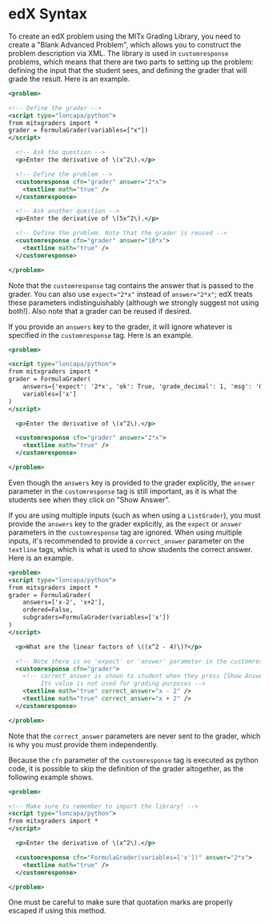 # edX Syntax

To create an edX problem using the MITx Grading Library, you need to create a "Blank Advanced Problem", which allows you to construct the problem description via XML. The library is used in `customresponse` problems, which means that there are two parts to setting up the problem: defining the input that the student sees, and defining the grader that will grade the result. Here is an example.

```XML
<problem>

<!-- Define the grader -->
<script type="loncapa/python">
from mitxgraders import *
grader = FormulaGrader(variables=["x"])
</script>

  <!-- Ask the question -->
  <p>Enter the derivative of \(x^2\).</p>

  <!-- Define the problem -->
  <customresponse cfn="grader" answer="2*x">
    <textline math="true" />
  </customresponse>

  <!-- Ask another question -->
  <p>Enter the derivative of \(5x^2\).</p>

  <!-- Define the problem. Note that the grader is reused -->
  <customresponse cfn="grader" answer="10*x">
    <textline math="true" />
  </customresponse>

</problem>
```

Note that the `customresponse` tag contains the answer that is passed to the grader. You can also use `expect="2*x"` instead of `answer="2*x"`; edX treats these parameters indistinguishably (although we strongly suggest not using both!). Also note that a grader can be reused if desired.

If you provide an `answers` key to the grader, it will ignore whatever is specified in the `customresponse` tag. Here is an example.

```XML
<problem>

<script type="loncapa/python">
from mitxgraders import *
grader = FormulaGrader(
    answers={'expect': '2*x', 'ok': True, 'grade_decimal': 1, 'msg': 'Good job!'},
    variables=['x']
)
</script>

  <p>Enter the derivative of \(x^2\).</p>

  <customresponse cfn="grader" answer="2*x">
    <textline math="true" />
  </customresponse>

</problem>
```

Even though the `answers` key is provided to the grader explicitly, the `answer` parameter in the `customresponse` tag is still important, as it is what the students see when they click on "Show Answer".

If you are using multiple inputs (such as when using a `ListGrader`), you must provide the `answers` key to the grader explicitly, as the `expect` or `answer` parameters in the `customresponse` tag are ignored. When using multiple inputs, it's recommended to provide a `correct_answer` parameter on the `textline` tags, which is what is used to show students the correct answer. Here is an example.

```XML
<problem>
<script type="loncapa/python">
from mitxgraders import *
grader = FormulaGrader(
    answers=['x-2', 'x+2'],
    ordered=False,
    subgraders=FormulaGrader(variables=['x'])
)
</script>

  <p>What are the linear factors of \((x^2 - 4)\)?</p>

  <!-- Note there is no 'expect' or 'answer' parameter in the customresponse tag -->
  <customresponse cfn="grader">
    <!-- correct_answer is shown to student when they press [Show Answer].
         Its value is not used for grading purposes -->
    <textline math="true" correct_answer="x - 2" />
    <textline math="true" correct_answer="x + 2" />
  </customresponse>

</problem>
```

Note that the `correct_answer` parameters are never sent to the grader, which is why you must provide them independently.

Because the `cfn` parameter of the `customresponse` tag is executed as python code, it is possible to skip the definition of the grader altogether, as the following example shows.

```XML
<problem>

<!-- Make sure to remember to import the library! -->
<script type="loncapa/python">
from mitxgraders import *
</script>

  <p>Enter the derivative of \(x^2\).</p>

  <customresponse cfn="FormulaGrader(variables=['x'])" answer="2*x">
    <textline math="true" />
  </customresponse>

</problem>
```

One must be careful to make sure that quotation marks are properly escaped if using this method.

